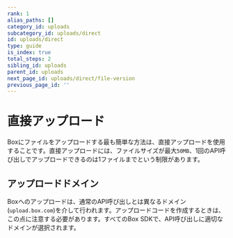 ```yaml
---
rank: 1
alias_paths: []
category_id: uploads
subcategory_id: uploads/direct
id: uploads/direct
type: guide
is_index: true
total_steps: 2
sibling_id: uploads
parent_id: uploads
next_page_id: uploads/direct/file-version
previous_page_id: ''
---
```

# 直接アップロード

Boxにファイルをアップロードする最も簡単な方法は、直接アップロードを使用することです。直接アップロードには、ファイルサイズが最大`50MB`、1回のAPI呼び出しでアップロードできるのは1ファイルまでという制限があります。

## アップロードドメイン

Boxへのアップロードは、通常のAPI呼び出しとは異なるドメイン(`upload.box.com`)を介して行われます。アップロードコードを作成するときは、この点に注意する必要があります。すべてのBox SDKで、API呼び出しに適切なドメインが選択されます。
